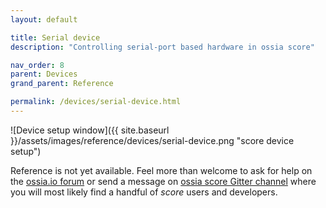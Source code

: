 ```yaml
---
layout: default

title: Serial device
description: "Controlling serial-port based hardware in ossia score"

nav_order: 8
parent: Devices
grand_parent: Reference

permalink: /devices/serial-device.html
---
```


![Device setup window]({{ site.baseurl }}/assets/images/reference/devices/serial-device.png "score device setup")

Reference is not yet available. Feel more than welcome to ask for help on the [ossia.io forum](https://forum.ossia.io) or send a message on [ossia score Gitter channel](https://gitter.im/ossia/score) where you will most likely find a handful of *score* users and developers.